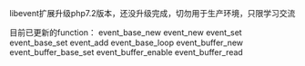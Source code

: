 libevent扩展升级php7.2版本，还没升级完成，切勿用于生产环境，只限学习交流

目前已更新的function：
event_base_new
event_new
event_set
event_base_set
event_add
event_base_loop
event_buffer_new
event_buffer_base_set
event_buffer_enable
event_buffer_read
